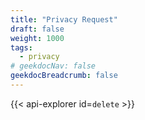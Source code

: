 ```yaml
---
title: "Privacy Request"
draft: false
weight: 1000
tags:
  - privacy
# geekdocNav: false
geekdocBreadcrumb: false
---
```


{{< api-explorer id=`delete` >}}
